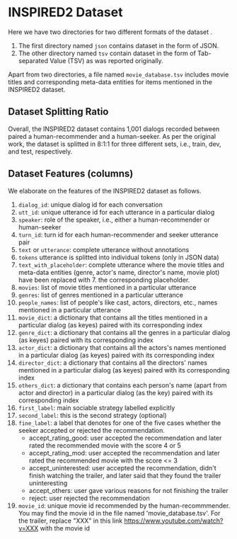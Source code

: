 # INSPIRED2 Dataset

Here we have two directories for two different formats of the dataset .

1. The first directory named `json` contains dataset in the form of JSON.
2. The other directory named `tsv` contain dataset in the form of Tab-separated Value (TSV) as was reported originally. 

Apart from two directories, a file named `movie_database.tsv` includes movie titles and corresponding meta-data entities for items mentioned in the INSPIRED2 dataset.

## Dataset Splitting Ratio
Overall, the INSPIRED2 dataset contains 1,001 dialogs recorded between paired a human-recommender and a human-seeker. As per the original work, the dataset is splitted in 8:1:1 for three different sets, i.e., train, dev, and test, respectively.

## Dataset Features (columns)
We elaborate on the features of the INSPIRED2 dataset as follows.


1. `dialog_id`: unique dialog id for each conversation
2. `utt_id`: unique utterance id for each utterance in a particular dialog
3. `speaker`: role of the speaker, i.e., either a human-recommender or human-seeker
4. `turn_id`: turn id for each human-recommender and seeker utterance pair
5. `text` or `utterance`: complete utterance without annotations
6. `tokens` utterance is splitted into individual tokens (only in JSON data)  
7. `text_with_placeholder`: complete utterance where the movie titles and meta-data entities (genre, actor's name, director's name, movie plot) have been replaced with 7.  the corresponding placeholder. 
8. `movies`: list of movie titles mentioned in a particular utterance
9. `genres`: list of genres mentioned in a particular utterance
10. `people_names`: list of people's like cast, actors, directors, etc., names mentioned in a particular utterance
11. `movie_dict`: a dictionary that contains all the titles mentioned in a particular dialog (as keyes) paired with its corresponding index
12. `genre_dict`: a dictionary that contains all the genres in a particular dialog (as keyes) paired with its corresponding index
13. `actor_dict`: a dictionary that contains all the actors's names mentioned in a particular dialog (as keyes) paired with its corresponding index
14. `director_dict`: a dictionary that contains all the directors' names mentioned in a particular dialog (as keyes) paired with its corresponding index
15. `others_dict`: a dictionary that contains each person's name (apart from actor and director) in a particular dialog (as the key) paired with its corresponding index
16. `first_label`: main sociable strategy labelled explicitly
17. `second_label`: this is the second strategy (optional)
18. `fine_label`: a label that denotes for one of the five cases whether the seeker accepted or rejected the recommendation.
	* accept_rating_good: user accepted the recommendation and later rated the recommended movie with the score 4 or 5
	* accept_rating_mod: user accepted the recommendation and later rated the recommended movie with the  score <= 3
	* accept_uninterested: user accepted the recommendation, didn't finish watching the trailer, and later said that they found the trailer uninteresting
	* accept_others: user gave various reasons for not finishing the trailer
	* reject: user rejected the recommendation
19. `movie_id`: unique movie id recommended by the human-recommmender. You may find the movie id in the file named 'movie_database.tsv'. For the trailer, replace "XXX" in this link https://www.youtube.com/watch?v=XXX with the movie id
